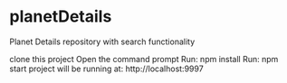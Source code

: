 # planetDetails

Planet Details repository with search functionality

clone this project
Open the command prompt
Run: npm install
Run: npm start
project will be running at: http://localhost:9997
